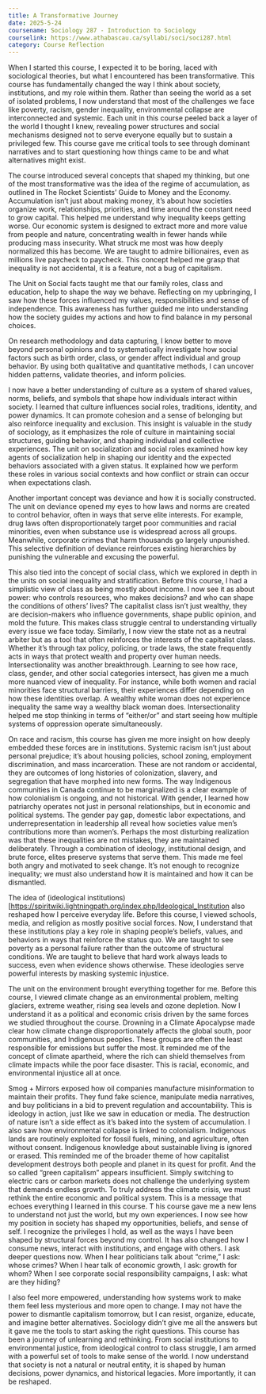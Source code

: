 ```yaml
---
title: A Transformative Journey
date: 2025-5-24
coursename: Sociology 287 - Introduction to Sociology
courselink: https://www.athabascau.ca/syllabi/soci/soci287.html
category: Course Reflection
---
```


When I started this course, I expected it to be boring, laced with sociological theories, but what I 
encountered has been transformative. This course has fundamentally changed the way I think 
about society, institutions, and my role within them. Rather than seeing the world as a set of 
isolated problems, I now understand that most of the challenges we face like poverty, racism, 
gender inequality, environmental collapse are interconnected and systemic. Each unit in this 
course peeled back a layer of the world I thought I knew, revealing power structures and social 
mechanisms designed not to serve everyone equally but to sustain a privileged few. This course 
gave me critical tools to see through dominant narratives and to start questioning how things 
came to be and what alternatives might exist.

The course introduced several concepts that shaped my thinking, but one of the most 
transformative was the idea of the regime of accumulation, as outlined in The Rocket Scientists’
Guide to Money and the Economy. Accumulation isn’t just about making money, it’s about how 
societies organize work, relationships, priorities, and time around the constant need to grow 
capital. This helped me understand why inequality keeps getting worse. Our economic system is 
designed to extract more and more value from people and nature, concentrating wealth in fewer 
hands while producing mass insecurity. What struck me most was how deeply normalized this 
has become. We are taught to admire billionaires, even as millions live paycheck to paycheck. 
This concept helped me grasp that inequality is not accidental, it is a feature, not a bug of 
capitalism.

The Unit on Social facts taught me that our family roles, class and education, help to shape the 
way we behave. Reflecting on my upbringing, I saw how these forces influenced my values, 
responsibilities and sense of independence. This awareness has further guided me into 
understanding how the society guides my actions and how to find balance in my personal 
choices.

On research methodology and data capturing, I know better to move beyond personal opinions 
and to systematically investigate how social factors such as birth order, class, or gender affect 
individual and group behavior. By using both qualitative and quantitative methods, I can uncover
hidden patterns, validate theories, and inform policies. 

I now have a better understanding of culture as a system of shared values, norms, beliefs, and 
symbols that shape how individuals interact within society. I learned that culture influences 
social roles, traditions, identity, and power dynamics. It can promote cohesion and a sense of 
belonging but also reinforce inequality and exclusion. This insight is valuable in the study of 
sociology, as it emphasizes the role of culture in maintaining social structures, guiding behavior, 
and shaping individual and collective experiences.
The unit on socialization and social roles examined how key agents of socialization help in 
shaping our identity and the expected behaviors associated with a given status. It explained how 
we perform these roles in various social contexts and how conflict or strain can occur when 
expectations clash. 

Another important concept was deviance and how it is socially constructed. The unit on 
deviance opened my eyes to how laws and norms are created to control behavior, often in ways 
that serve elite interests. For example, drug laws often disproportionately target poor 
communities and racial minorities, even when substance use is widespread across all groups. 
Meanwhile, corporate crimes that harm thousands go largely unpunished. This selective 
definition of deviance reinforces existing hierarchies by punishing the vulnerable and excusing 
the powerful.

This also tied into the concept of social class, which we explored in depth in the units on social 
inequality and stratification. Before this course, I had a simplistic view of class as being 
mostly about income. I now see it as about power: who controls resources, who makes decisions? and who can shape the conditions of others’ lives? The capitalist class 
isn’t just wealthy, they are decision-makers who influence governments, shape public opinion, 
and mold the future. This makes class struggle central to understanding virtually every issue we 
face today. Similarly, I now view the state not as a neutral arbiter but as a tool that often 
reinforces the interests of the capitalist class. Whether it’s through tax policy, policing, or trade 
laws, the state frequently acts in ways that protect wealth and property over human needs. 
Intersectionality was another breakthrough. Learning to see how race, class, gender, and other 
social categories intersect, has given me a much more nuanced view of inequality. For instance, 
while both women and racial minorities face structural barriers, their experiences differ 
depending on how these identities overlap. A wealthy white woman does not experience 
inequality the same way a wealthy black woman does. Intersectionality helped me stop thinking 
in terms of “either/or” and start seeing how multiple systems of oppression operate 
simultaneously.

On race and racism, this course has given me more insight on how deeply embedded these 
forces are in institutions. Systemic racism isn’t just about personal prejudice; it’s about housing 
policies, school zoning, employment discrimination, and mass incarceration. These are not 
random or accidental, they are outcomes of long histories of colonization, slavery, and 
segregation that have morphed into new forms. The way Indigenous communities in Canada 
continue to be marginalized is a clear example of how colonialism is ongoing, and not historical.
With gender, I learned how patriarchy operates not just in personal relationships, but in 
economic and political systems. The gender pay gap, domestic labor expectations, and 
underrepresentation in leadership all reveal how societies value men’s contributions more than 
women’s. Perhaps the most disturbing realization was that these inequalities are not mistakes, 
they are maintained deliberately. Through a combination of ideology, institutional design, and 
brute force, elites preserve systems that serve them. This made me feel both angry and motivated
to seek change. It’s not enough to recognize inequality; we must also understand how it is 
maintained and how it can be dismantled.

The idea of (ideological institutions)[https://spiritwiki.lightningpath.org/index.php/Ideological_Institution also reshaped how I perceive everyday life. Before this 
course, I viewed schools, media, and religion as mostly positive social forces. Now, I understand 
that these institutions play a key role in shaping people’s beliefs, values, and behaviors in ways 
that reinforce the status quo. We are taught to see poverty as a personal failure rather than the 
outcome of structural conditions. We are taught to believe that hard work always leads to 
success, even when evidence shows otherwise. These ideologies serve powerful interests by 
masking systemic injustice.

The unit on the environment brought everything together for me. Before this course, I viewed 
climate change as an environmental problem, melting glaciers, extreme weather, rising sea levels
and ozone depletion. Now I understand it as a political and economic crisis driven by the same 
forces we studied throughout the course. Drowning in a Climate Apocalypse made clear how 
climate change disproportionately affects the global south, poor communities, and Indigenous 
peoples. These groups are often the least responsible for emissions but suffer the most. It 
reminded me of the concept of climate apartheid, where the rich can shield themselves from 
climate impacts while the poor face disaster. This is racial, economic, and environmental 
injustice all at once.

Smog + Mirrors exposed how oil companies manufacture misinformation to maintain their 
profits. They fund fake science, manipulate media narratives, and buy politicians in a bid to 
prevent regulation and accountability. This is ideology in action, just like we saw in education or 
media. The destruction of nature isn’t a side effect as it’s baked into the system of accumulation.
I also saw how environmental collapse is linked to colonialism. Indigenous lands are routinely 
exploited for fossil fuels, mining, and agriculture, often without consent. Indigenous knowledge 
about sustainable living is ignored or erased. This reminded me of the broader theme of how 
capitalist development destroys both people and planet in its quest for profit. And the so called 
“green capitalism” appears insufficient. Simply switching to electric cars or carbon markets does 
not challenge the underlying system that demands endless growth. To truly address the climate 
crisis, we must rethink the entire economic and political system. This is a message that echoes 
everything I learned in this course.
T
his course gave me a new lens to understand not just the world, but my own experiences. I now 
see how my position in society has shaped my opportunities, beliefs, and sense of self. I 
recognize the privileges I hold, as well as the ways I have been shaped by structural forces 
beyond my control. It has also changed how I consume news, interact with institutions, and 
engage with others. I ask deeper questions now. When I hear politicians talk about “crime,” I 
ask: whose crimes? When I hear talk of economic growth, I ask: growth for whom? When I see 
corporate social responsibility campaigns, I ask: what are they hiding?

I also feel more empowered, understanding how systems work to make them feel less mysterious
and more open to change. I may not have the power to dismantle capitalism tomorrow, but I can 
resist, organize, educate, and imagine better alternatives. Sociology didn’t give me all the 
answers but it gave me the tools to start asking the right questions. This course has been a 
journey of unlearning and rethinking. From social institutions to environmental justice, from 
ideological control to class struggle, I am armed with a powerful set of tools to make sense of the
world. I now understand that society is not a natural or neutral entity, it is shaped by human 
decisions, power dynamics, and historical legacies. More importantly, it can be reshaped.
